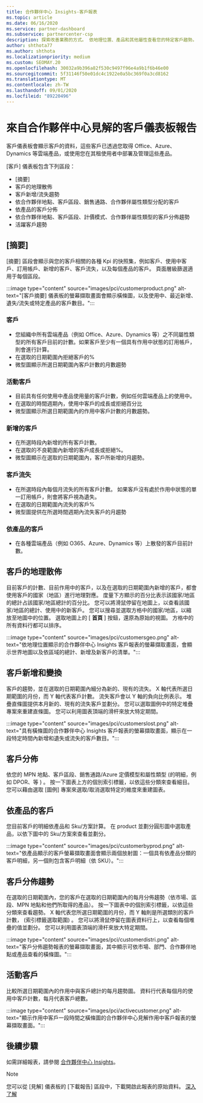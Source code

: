 ```yaml
---
title: 合作夥伴中心 Insights-客戶報表
ms.topic: article
ms.date: 06/16/2020
ms.service: partner-dashboard
ms.subservice: partnercenter-csp
description: 探索改善業務的方式。 依地理位置、產品和其他屬性查看您的特定客戶趨勢。
author: shthota77
ms.author: shthota
ms.localizationpriority: medium
ms.custom: SEOMAY.20
ms.openlocfilehash: 30032a9b396a82f530c9497f96e4a9b1f6b46e00
ms.sourcegitcommit: 5f31146f50e01dc4c1922e0a5bc369f0a3cd8162
ms.translationtype: MT
ms.contentlocale: zh-TW
ms.lasthandoff: 09/01/2020
ms.locfileid: "89220496"
---
```

# <a name="customers-dashboard-reports-from-partner-center-insights"></a>來自合作夥伴中心見解的客戶儀表板報告

客戶儀表板會顯示客戶的資料，這些客戶已透過您取得 Office、Azure、Dynamics 等雲端產品，或使用您在其租使用者中部署及管理這些產品。 
 
[客戶] 儀表板包含下列區段： 

- [摘要]  
- 客戶的地理散佈 
- 客戶新增/流失趨勢 
- 依合作夥伴地點、客戶區段、銷售通路、合作夥伴屬性類型分配的客戶 
- 依產品的客戶分佈 
- 依合作夥伴地點、客戶區段、計價模式、合作夥伴屬性類型的客戶分佈趨勢 
- 活躍客戶趨勢 

## <a name="summary"></a>[摘要]

[摘要] 區段會顯示與您的客戶相關的各種 Kpi 的快照集，例如客戶、使用中客戶、訂用帳戶、新增的客戶、客戶流失，以及每個產品的客戶。 頁面層級篩選適用于每個區段。

:::image type="content" source="images/pci/customerproduct.png" alt-text="[客戶摘要] 儀表板的螢幕擷取畫面會顯示橫條圖，以及使用中、最近新增、遺失/流失或特定產品的客戶數目。":::

### <a name="customers"></a>客戶

- 您組織中所有雲端產品（例如 Office、Azure、Dynamics 等）之不同屬性類型的所有客戶目前的計數。如果客戶至少有一個具有作用中狀態的訂用帳戶，則會進行計算。  
- 在選取的日期範圍內拒絕客戶的% 
- 微型圖顯示所選日期範圍內客戶計數的月數趨勢

### <a name="active-customers"></a>活動客戶

- 目前具有任何使用中產品使用量的客戶計數，例如任何雲端產品上的使用中。
- 在選取的時間週期內，使用中客戶的成長或拒絕百分比
- 微型圖顯示所選日期範圍內的作用中客戶計數的月數趨勢。

### <a name="customers-added"></a>新增的客戶

- 在所選時段內新增的所有客戶計數。
- 在選取的不良範圍內新增的客戶成長或拒絕%。
- 微型圖顯示在選取的日期範圍內，客戶所新增的月趨勢。

### <a name="customers-churned"></a>客戶流失
- 在所選時段內每個月流失的所有客戶計數。 如果客戶沒有處於作用中狀態的單一訂用帳戶，則會將客戶視為遺失。 
- 在選取的日期範圍內流失的客戶% 
- 微型圖提供在所選時間週期內流失客戶的月趨勢 
 
### <a name="customers-by-products"></a>依產品的客戶

- 在各種雲端產品（例如 O365、Azure、Dynamics 等）上散發的客戶目前計數。  

## <a name="geographical-spread-of-your-customers"></a>客戶的地理散佈

目前客戶的計數、目前作用中的客戶，以及在選取的日期範圍內新增的客戶，都會使用客戶的國家（地區）進行地理對應。 度量下方顯示的百分比表示該國家/地區的總計占該國家/地區總計的百分比。 您可以將滑鼠停留在地圖上，以查看該國家/地區的總計、使用中的新客戶。 您可以搜尋並選取方格中的國家/地區，以縮放至地圖中的位置。 選取地圖上的 [ **首頁** ] 按鈕，還原為原始的視圖。 方格中的所有資料行都可以排序。  

:::image type="content" source="images/pci/customersgeo.png" alt-text="依地理位置顯示的合作夥伴中心 Insights 客戶報表的螢幕擷取畫面，會顯示世界地圖以及依區域的總計、新增及新客戶的清單。":::

## <a name="customer-adds-and-churns"></a>客戶新增和變換

客戶的趨勢，並在選取的日期範圍內細分為新的、現有的流失。 X 軸代表所選日期範圍的月份，而 Y 軸代表客戶計數。 流失客戶會以 Y 軸的負向比例表示。 堆疊直條圖提供本月新的、現有的流失客戶並劃分。 您可以選取圖例中的特定堆疊專案來重建直條圖。 您可以利用圖表頂端的滑杆來放大特定期間。 

:::image type="content" source="images/pci/customerslost.png" alt-text="具有橫條圖的合作夥伴中心 Insights 客戶報表的螢幕擷取畫面，顯示在一段特定時間內新增和遺失或流失的客戶數目。":::

## <a name="customer-distribution"></a>客戶分佈

依您的 MPN 地點、客戶區段、銷售通路/Azure 定價模型和屬性類型 (的明細，例如 DPOR、等 ) 。 按一下圖表上方的個別索引標籤，以依這些分類來查看細目。 您可以藉由選取 [圖例] 專案來選取/取消選取特定的維度來重建圖表。 

## <a name="customers-by-products"></a>依產品的客戶

您目前客戶的明細依產品和 Sku/方案計算。 在 product 並劃分圓形圖中選取產品，以依下圖中的 Sku/方案來查看並劃分。

:::image type="content" source="images/pci/customerbyprod.png" alt-text="依產品顯示的客戶螢幕擷取畫面會顯示兩個放射圖：一個具有依產品分類的客戶明細，另一個則包含客戶明細（依 SKU）。":::

## <a name="customer-distribution-trend"></a>客戶分佈趨勢 

在選取的日期範圍內，您的客戶在選取的日期範圍內的每月分佈趨勢（依市場、區段、MPN 地點和他們所取得的產品）。 按一下圖表中的個別索引標籤，以依這些分類來查看趨勢。 X 軸代表您所選日期範圍的月份，而 Y 軸則是所選類別的客戶計數， (索引標籤選取範圍) 。 您可以將滑鼠停留在圖表資料行上，以查看每個堆疊的值並劃分。 您可以利用圖表頂端的滑杆來放大特定期間。   

:::image type="content" source="images/pci/customerdistri.png" alt-text="客戶分佈趨勢報表的螢幕擷取畫面，其中顯示可依市場、部門、合作夥伴地點或產品查看的橫條圖。":::

## <a name="active-customers"></a>活動客戶

比較所選日期範圍內的作用中與客戶總計的每月趨勢圖。 資料行代表每個月的使用中客戶計數，每月代表客戶總數。 

:::image type="content" source="images/pci/activecustomer.png" alt-text="顯示作用中客戶一段時間之橫條圖的合作夥伴中心見解作用中客戶報表的螢幕擷取畫面。":::

## <a name="next-steps"></a>後續步驟

如需詳細報表，請參閱 [合作夥伴中心 Insights](partner-center-insights.md)。

>[!NOTE]
> 您可以從 [見解] 儀表板的 [下載報告] 區段中，下載開啟此報表的原始資料。 [深入了解](pci-download-reports.md) 
